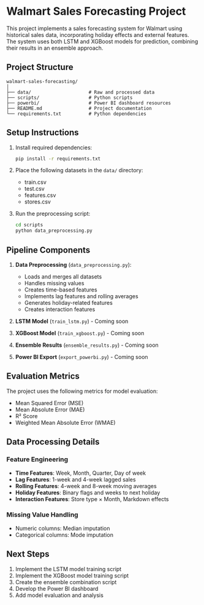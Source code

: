 # Walmart Sales Forecasting Project

This project implements a sales forecasting system for Walmart using historical sales data, incorporating holiday effects and external features. The system uses both LSTM and XGBoost models for prediction, combining their results in an ensemble approach.

## Project Structure

```
walmart-sales-forecasting/
│
├── data/                     # Raw and processed data
├── scripts/                  # Python scripts
├── powerbi/                  # Power BI dashboard resources
├── README.md                 # Project documentation
└── requirements.txt          # Python dependencies
```

## Setup Instructions

1. Install required dependencies:
   ```bash
   pip install -r requirements.txt
   ```

2. Place the following datasets in the `data/` directory:
   - train.csv
   - test.csv
   - features.csv
   - stores.csv

3. Run the preprocessing script:
   ```bash
   cd scripts
   python data_preprocessing.py
   ```

## Pipeline Components

1. **Data Preprocessing** (`data_preprocessing.py`):
   - Loads and merges all datasets
   - Handles missing values
   - Creates time-based features
   - Implements lag features and rolling averages
   - Generates holiday-related features
   - Creates interaction features

2. **LSTM Model** (`train_lstm.py`) - Coming soon
3. **XGBoost Model** (`train_xgboost.py`) - Coming soon
4. **Ensemble Results** (`ensemble_results.py`) - Coming soon
5. **Power BI Export** (`export_powerbi.py`) - Coming soon

## Evaluation Metrics

The project uses the following metrics for model evaluation:
- Mean Squared Error (MSE)
- Mean Absolute Error (MAE)
- R² Score
- Weighted Mean Absolute Error (WMAE)

## Data Processing Details

### Feature Engineering
- **Time Features**: Week, Month, Quarter, Day of week
- **Lag Features**: 1-week and 4-week lagged sales
- **Rolling Features**: 4-week and 8-week moving averages
- **Holiday Features**: Binary flags and weeks to next holiday
- **Interaction Features**: Store type × Month, Markdown effects

### Missing Value Handling
- Numeric columns: Median imputation
- Categorical columns: Mode imputation

## Next Steps

1. Implement the LSTM model training script
2. Implement the XGBoost model training script
3. Create the ensemble combination script
4. Develop the Power BI dashboard
5. Add model evaluation and analysis
